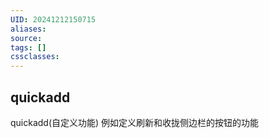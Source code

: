 ```yaml
---
UID: 20241212150715
aliases: 
source: 
tags: []
cssclasses:
---
```

## quickadd
quickadd(自定义功能)
例如定义刷新和收拢侧边栏的按钮的功能